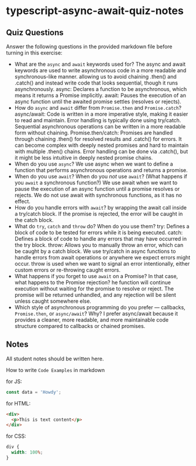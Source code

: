 # typescript-async-await-quiz-notes

## Quiz Questions

Answer the following questions in the provided markdown file before turning in this exercise:

- What are the `async` and `await` keywords used for?
  The async and await keywords are used to write asynchronous code in a more readable and synchronous-like manner. allowing us to avoid chaining .then() and .catch() and instead write code that looks sequential, though it runs asynchronously.
  async: Declares a function to be asynchronous, which means it returns a Promise implicitly.
  await: Pauses the execution of an async function until the awaited promise settles (resolves or rejects).
- How do `async` and `await` differ from `Promise.then` and `Promise.catch`?
  async/await:
  Code is written in a more imperative style, making it easier to read and maintain.
  Error handling is typically done using try/catch.
  Sequential asynchronous operations can be written in a more readable form without chaining.
  Promise.then/catch:
  Promises are handled through chaining .then() for resolved results and .catch() for errors.
  It can become complex with deeply nested promises and hard to maintain with multiple .then() chains.
  Error handling can be done via .catch(), but it might be less intuitive in deeply nested promise chains.
- When do you use `async`?
  We use async when we want to define a function that performs asynchronous operations and returns a promise.
- When do you use `await`? When do you _not_ use `await`? (What happens if you `await` a synchronous function?)
  We use await when we want to pause the execution of an async function until a promise resolves or rejects. We do not use await with synchronous functions, as it has no effect.
- How do you handle errors with `await`?
  by wrapping the await call inside a try/catch block. If the promise is rejected, the error will be caught in the catch block.
- What do `try`, `catch` and `throw` do? When do you use them?
  try: Defines a block of code to be tested for errors while it is being executed.
  catch: Defines a block of code to handle any errors that may have occurred in the try block.
  throw: Allows you to manually throw an error, which can be caught by a catch block.
  We use try/catch in async functions to handle errors from await operations or anywhere we expect errors might occur. throw is used when we want to signal an error intentionally, either custom errors or re-throwing caught errors.
- What happens if you forget to use `await` on a Promise? In that case, what happens to the Promise rejection?
  he function will continue execution without waiting for the promise to resolve or reject. The promise will be returned unhandled, and any rejection will be silent unless caught somewhere else.
- Which style of asynchronous programming do you prefer — callbacks, `Promise.then`, or `async/await`? Why?
  I prefer async/await because it provides a cleaner, more readable, and more maintainable code structure compared to callbacks or chained promises.

## Notes

All student notes should be written here.

How to write `Code Examples` in markdown

for JS:

```javascript
const data = 'Howdy';
```

for HTML:

```html
<div>
  <p>This is text content</p>
</div>
```

for CSS:

```css
div {
  width: 100%;
}
```
